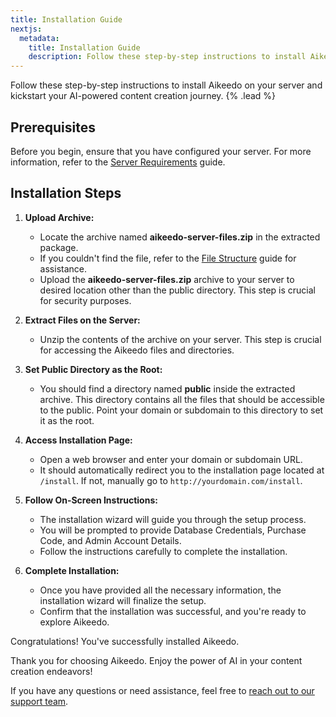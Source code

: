 ```yaml
---
title: Installation Guide
nextjs:
  metadata:
    title: Installation Guide
    description: Follow these step-by-step instructions to install Aikeedo on your server and kickstart your AI-powered content creation journey.
---
```


Follow these step-by-step instructions to install Aikeedo on your server and kickstart your AI-powered content creation journey. {% .lead %}

## Prerequisites

Before you begin, ensure that you have configured your server. For more information, refer to the [Server Requirements](/get-started/requirements) guide.

## Installation Steps

1. **Upload Archive:**

   - Locate the archive named **aikeedo-server-files.zip** in the extracted package.
   - If you couldn't find the file, refer to the [File Structure](/get-started/file-structure) guide for assistance.
   - Upload the **aikeedo-server-files.zip** archive to your server to desired location other than the public directory. This step is crucial for security purposes.

2. **Extract Files on the Server:**

   - Unzip the contents of the archive on your server. This step is crucial for accessing the Aikeedo files and directories.

3. **Set Public Directory as the Root:**

   - You should find a directory named **public** inside the extracted archive. This directory contains all the files that should be accessible to the public. Point your domain or subdomain to this directory to set it as the root.

4. **Access Installation Page:**

   - Open a web browser and enter your domain or subdomain URL.
   - It should automatically redirect you to the installation page located at `/install`. If not, manually go to `http://yourdomain.com/install`.

5. **Follow On-Screen Instructions:**

   - The installation wizard will guide you through the setup process.
   - You will be prompted to provide Database Credentials, Purchase Code, and Admin Account Details.
   - Follow the instructions carefully to complete the installation.

6. **Complete Installation:**
   - Once you have provided all the necessary information, the installation wizard will finalize the setup.
   - Confirm that the installation was successful, and you're ready to explore Aikeedo.

Congratulations! You've successfully installed Aikeedo.

Thank you for choosing Aikeedo. Enjoy the power of AI in your content creation endeavors!

If you have any questions or need assistance, feel free to [reach out to our support team](mailto:support@aikeedo.com).
